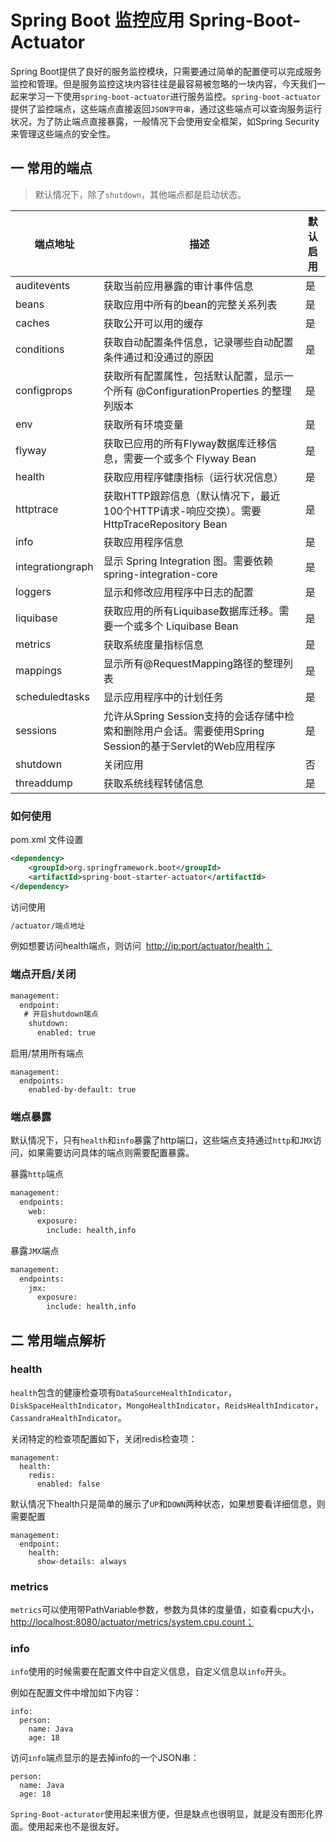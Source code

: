 # Spring Boot 监控应用 Spring-Boot-Actuator

Spring Boot提供了良好的服务监控模块，只需要通过简单的配置便可以完成服务监控和管理。但是服务监控这块内容往往是最容易被忽略的一块内容，今天我们一起来学习一下使用`spring-boot-actuator`进行服务监控。`spring-boot-actuator`提供了监控端点，这些端点直接返回`JSON字符串`，通过这些端点可以查询服务运行状况，为了防止端点直接暴露，一般情况下会使用安全框架，如Spring Security来管理这些端点的安全性。

## 一 常用的端点

> 默认情况下，除了`shutdown`，其他端点都是启动状态。


|端点地址|描述|默认启用|
|---|---|---|
|auditevents|获取当前应用暴露的审计事件信息|是|
|beans|获取应用中所有的bean的完整关系列表|是|
|caches|获取公开可以用的缓存|是|
|conditions|获取自动配置条件信息，记录哪些自动配置条件通过和没通过的原因|是|
|configprops|获取所有配置属性，包括默认配置，显示一个所有 @ConfigurationProperties 的整理列版本|是|
|env|获取所有环境变量|是|
|flyway|获取已应用的所有Flyway数据库迁移信息，需要一个或多个 Flyway Bean|是|
|health|获取应用程序健康指标（运行状况信息）|是|
|httptrace|获取HTTP跟踪信息（默认情况下，最近100个HTTP请求-响应交换）。需要 HttpTraceRepository Bean|是|
|info|获取应用程序信息|是|
|integrationgraph|显示 Spring Integration 图。需要依赖 spring-integration-core|是|
|loggers|显示和修改应用程序中日志的配置|是|
|liquibase|获取应用的所有Liquibase数据库迁移。需要一个或多个 Liquibase Bean|是|
|metrics|获取系统度量指标信息|是|
|mappings|显示所有@RequestMapping路径的整理列表|是|
|scheduledtasks|显示应用程序中的计划任务|是|
|sessions|允许从Spring Session支持的会话存储中检索和删除用户会话。需要使用Spring Session的基于Servlet的Web应用程序|是|
|shutdown|关闭应用|否|
|threaddump|获取系统线程转储信息|是|



### 如何使用

pom.xml 文件设置

```xml
<dependency>
    <groupId>org.springframework.boot</groupId>
    <artifactId>spring-boot-starter-actuator</artifactId>
</dependency>
```


访问使用

```html
/actuator/端点地址
```


例如想要访问health端点，则访问  [http://ip:port/actuator/health；](http://ip:port/actuator/health；)

### 端点开启/关闭

```html
management:
  endpoint:
   # 开启shutdown端点
    shutdown:
      enabled: true
```


启用/禁用所有端点

```纯文本
management:
  endpoints:
    enabled-by-default: true
```


### 端点暴露

默认情况下，只有`health`和`info`暴露了http端口，这些端点支持通过`http`和`JMX`访问，如果需要访问具体的端点则需要配置暴露。

暴露`http`端点

```html
management:
  endpoints:
    web:
      exposure:
        include: health,info
```


暴露`JMX`端点

```html
management:
  endpoints:
    jmx:
      exposure:
        include: health,info
```


## 二 常用端点解析

### health

`health`包含的健康检查项有`DataSourceHealthIndicator`，`DiskSpaceHealthIndicator`，`MongoHealthIndicator`，`ReidsHealthIndicator`，`CassandraHealthIndicator`。

关闭特定的检查项配置如下，关闭redis检查项：

```纯文本
management:
  health:
    redis:
      enabled: false
```


默认情况下health只是简单的展示了`UP`和`DOWN`两种状态，如果想要看详细信息，则需要配置

```纯文本
management:
  endpoint:
    health:
      show-details: always
```


### metrics

`metrics`可以使用带PathVariable参数，参数为具体的度量值，如查看cpu大小，[http://localhost:8080/actuator/metrics/system.cpu.count；](http://localhost:8080/actuator/metrics/system.cpu.count；)

### info

`info`使用的时候需要在配置文件中自定义信息，自定义信息以`info`开头。

例如在配置文件中增加如下内容：

```纯文本
info:
  person:
    name: Java
    age: 18
```


访问`info`端点显示的是去掉info的一个JSON串：

```纯文本
person:
  name: Java
  age: 18
```


`Spring-Boot-acturator`使用起来很方便，但是缺点也很明显，就是没有图形化界面。使用起来也不是很友好。

